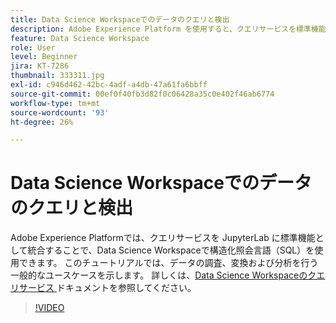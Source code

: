 ```yaml
---
title: Data Science Workspaceでのデータのクエリと検出
description: Adobe Experience Platform を使用すると、クエリサービスを標準機能として JupyterLab に統合することにより、Data Science Workspace で構造化照会言語（SQL）を使用できます。
feature: Data Science Workspace
role: User
level: Beginner
jira: KT-7286
thumbnail: 333311.jpg
exl-id: c946d462-42bc-4adf-a4db-47a61fa6bbff
source-git-commit: 00ef0f40fb3d82f0c06428a35c0e402f46ab6774
workflow-type: tm+mt
source-wordcount: '93'
ht-degree: 26%

---
```


# Data Science Workspaceでのデータのクエリと検出

Adobe Experience Platformでは、クエリサービスを JupyterLab に標準機能として統合することで、Data Science Workspaceで構造化照会言語（SQL）を使用できます。 このチュートリアルでは、データの調査、変換および分析を行う一般的なユースケースを示します。 詳しくは、[Data Science Workspaceのクエリサービス ](https://experienceleague.adobe.com/docs/experience-platform/data-science-workspace/jupyterlab/query-service.html) ドキュメントを参照してください。

>[!VIDEO](https://video.tv.adobe.com/v/333311)
